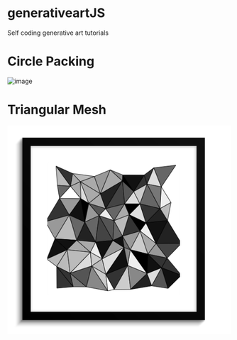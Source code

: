 # generativeartJS
Self coding generative art tutorials
# Circle Packing
![image](https://user-images.githubusercontent.com/19554935/50057339-01690680-0137-11e9-9125-19aa1fa36a2c.png)
##
# Triangular Mesh
![Alt Text](https://github.com/ofuen/generativeartJS/blob/master/img/2018-12-16_14-22-03.gif)
##
